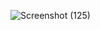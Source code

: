 ![Screenshot (125)](https://github.com/rohannakum/Square-root-calculator/assets/135227957/109aa784-8d1c-4d43-b5e7-ed8b14c10ba7)

